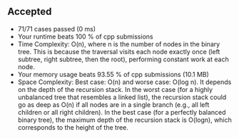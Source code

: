 Accepted
--------

-   71/71 cases passed (0 ms)
-   Your runtime beats 100 % of cpp submissions
-   Time Complexity: O(n), where n is the number of nodes in the binary tree. This is because the traversal visits each node exactly once (left subtree, right subtree, then the root), performing constant work at each node.
-   Your memory usage beats 93.55 % of cpp submissions (10.1 MB)
-   Space Complexity: Best case: O(n) and worse case: O(log n). It depends on the depth of the recursion stack. In the worst case (for a highly unbalanced tree that resembles a linked list), the recursion stack could go as deep as O(n) if all nodes are in a single branch (e.g., all left children or all right children). In the best case (for a perfectly balanced binary tree), the maximum depth of the recursion stack is O(logn), which corresponds to the height of the tree.